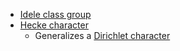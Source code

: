 - [Idele class group](Idele%20class%20group)
- [Hecke character](Hecke%20character)
	- Generalizes a [Dirichlet character](Dirichlet%20character.md)